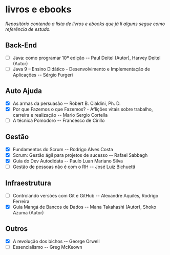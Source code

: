 # livros e ebooks
_Repositório contendo a lista de livros e ebooks que já li alguns segue como referência de estudo._

## Back-End


- [ ] Java: como programar 10º edição -- Paul Deitel (Autor), Harvey Deitel (Autor) 
- [ ] Java 9 – Ensino Didático - Desenvolvimento e Implementação de Aplicações -- Sérgio Furgeri

## Auto Ajuda

- [X] As armas da persuasão -- Robert B. Cialdini, Ph. D.
- [X] Por que Fazemos o que Fazemos? - Aflições vitais sobre trabalho, carreira e realização -- Mario Sergio Cortella
- [ ] A técnica Pomodoro -- Francesco de Cirillo

## Gestão

- [X] Fundamentos do Scrum -- Rodrigo Alves Costa
- [X] Scrum: Gestão ágil para projetos de sucesso -- Rafael Sabbagh
- [X] Guia do Dev Autodidata -- Paulo Luan Mariano Silva
- [ ] Gestão de pessoas não é com o RH -- José Luiz Bichuetti

## Infraestrutura

- [ ] Controlando versões com Git e GitHub -- Alexandre Aquiles, Rodrigo Ferreira
- [X] Guia Mangá de Bancos de Dados --  Mana Takahashi (Autor), Shoko Azuma (Autor)

## Outros

- [X] A revolução dos bichos -- George Orwell
- [ ] Essencialismo -- Greg McKeown
